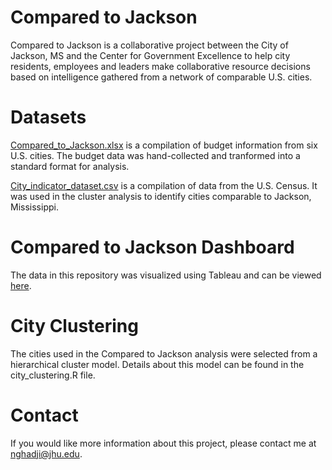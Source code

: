# Compared to Jackson

Compared to Jackson is a collaborative project between the City of Jackson, MS and the Center for Government Excellence to help city residents, employees and leaders make collaborative resource decisions based on intelligence gathered from a network of comparable U.S. cities.

# Datasets
[Compared_to_Jackson.xlsx](/Compared_to_Jackson.xlsx) is a compilation of budget information from six U.S. cities. The budget data was hand-collected and tranformed into a standard format for analysis. 

[City_indicator_dataset.csv](/City_indicator_dataset.csv) is a compilation of data from the U.S. Census. It was used in the cluster analysis to identify cities comparable to Jackson, Mississippi. 

# Compared to Jackson Dashboard
The data in this repository was visualized using Tableau and can be viewed [here](http://labs.centerforgov.org/projects/kickstarts/index_jackson.html).

# City Clustering
The cities used in the Compared to Jackson analysis were selected from a hierarchical cluster model. Details about this model can be found in the city_clustering.R file.

# Contact
If you would like more information about this project, please contact me at nghadji@jhu.edu. 
